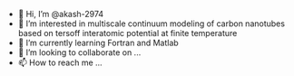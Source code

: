 - 👋 Hi, I’m @akash-2974
- 👀 I’m interested in multiscale continuum modeling of carbon nanotubes based on tersoff interatomic potential at finite temperature
- 🌱 I’m currently learning Fortran and Matlab
- 💞️ I’m looking to collaborate on ...
- 📫 How to reach me ...

<!---
akash-2974/akash-2974 is a ✨ special ✨ repository because its `README.md` (this file) appears on your GitHub profile.
You can click the Preview link to take a look at your changes.
--->

